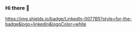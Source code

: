 ### Hi there 👋

https://img.shields.io/badge/LinkedIn-0077B5?style=for-the-badge&logo=linkedin&logoColor=white
